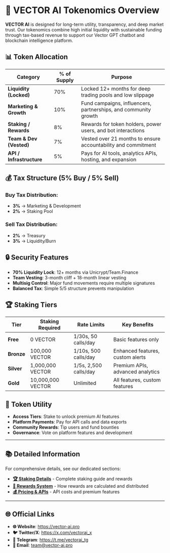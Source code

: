 # 🧠 VECTOR AI Tokenomics Overview

**VECTOR AI** is designed for long-term utility, transparency, and deep market trust. Our tokenomics combine high initial liquidity with sustainable funding through tax-based revenue to support our Vector GPT chatbot and blockchain intelligence platform.

## 📊 **Token Allocation**

| Category | % of Supply | Purpose |
|----------|-------------|---------|
| **Liquidity (Locked)** | 70% | Locked 12+ months for deep trading pools and low slippage |
| **Marketing & Growth** | 10% | Fund campaigns, influencers, partnerships, and community growth |
| **Staking / Rewards** | 8% | Rewards for token holders, power users, and bot interactions |
| **Team & Dev (Vested)** | 7% | Vested over 21 months to ensure accountability and commitment |
| **API / Infrastructure** | 5% | Pays for AI tools, analytics APIs, hosting, and expansion |

## 💰 **Tax Structure (5% Buy / 5% Sell)**

### Buy Tax Distribution:
- **3%** → Marketing & Development
- **2%** → Staking Pool

### Sell Tax Distribution:
- **2%** → Treasury
- **3%** → Liquidity/Burn

## 🔒 **Security Features**

- **70% Liquidity Lock**: 12+ months via Unicrypt/Team.Finance
- **Team Vesting**: 3-month cliff + 18-month linear vesting
- **Multisig Control**: Major fund movements require multiple signatures
- **Balanced Tax**: Simple 5/5 structure prevents manipulation

## 🏆 **Staking Tiers**

| Tier | Staking Required | Rate Limits | Key Benefits |
|------|------------------|-------------|--------------|
| **Free** | 0 VECTOR | 1/30s, 50 calls/day | Basic features only |
| **Bronze** | 100,000 VECTOR | 1/10s, 500 calls/day | Enhanced features, custom alerts |
| **Silver** | 1,000,000 VECTOR | 1/5s, 2,500 calls/day | Premium APIs, advanced analytics |
| **Gold** | 10,000,000 VECTOR | Unlimited | All features, custom features |

## 💎 **Token Utility**

- **Access Tiers**: Stake to unlock premium AI features
- **Platform Payments**: Pay for API calls and data exports
- **Community Rewards**: Tip users and fund bounties
- **Governance**: Vote on platform features and development

---

## 📚 **Detailed Information**

For comprehensive details, see our dedicated sections:
- **[🏆 Staking Details](staking.md)** - Complete staking guide and rewards
- **[🎁 Rewards System](rewards.md)** - How rewards are calculated and distributed
- **[💰 Pricing & APIs](../premium-apis/pricing.md)** - API costs and premium features

---

## 🌐 **Official Links**

- **🌐 Website**: https://vector-ai.pro
- **🐦 Twitter/X**: https://x.com/vectorai_x
- **💬 Telegram**: https://t.me/vectorai_tg
- **📧 Email**: team@vector-ai.pro 